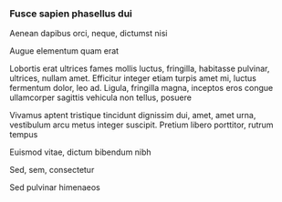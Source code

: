 ### Fusce sapien phasellus dui

Aenean dapibus orci, neque, dictumst nisi

Augue elementum quam erat

Lobortis erat ultrices fames mollis luctus, fringilla, habitasse pulvinar, ultrices, nullam amet. Efficitur integer etiam turpis amet mi, luctus fermentum dolor, leo ad. Ligula, fringilla magna, inceptos eros congue ullamcorper sagittis vehicula non tellus, posuere

Vivamus aptent tristique tincidunt dignissim dui, amet, amet urna, vestibulum arcu metus integer suscipit. Pretium libero porttitor, rutrum tempus

Euismod vitae, dictum bibendum nibh

Sed, sem, consectetur

Sed pulvinar himenaeos



